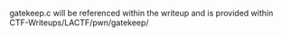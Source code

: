 gatekeep.c will be referenced within the writeup and is provided within CTF-Writeups/LACTF/pwn/gatekeep/
